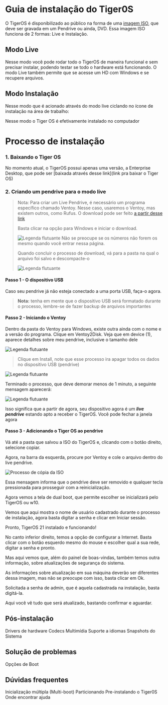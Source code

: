 # Guia de instalação do Tiger0S

O TigerOS é disponibilizado ao público na forma de uma [imagem ISO](https://pt.wikipedia.org/wiki/Imagem_ISO), que deve ser gravada em um Pendrive ou ainda, DVD. Essa imagem ISO funciona de 2 formas: Live e Instalação.

## Modo Live 

Nesse modo você pode rodar todo o TigerOS de maneira funcional e sem precisar instalar, podendo testar se todo o hardware está funcionando.
O modo Live também permite que se acesse um HD com Windows e se recupere arquivos.

## Modo Instalação

Nesse modo que é acionado através do modo live ciclando no ícone de instalação na área de trabalho:

<!-- Adicionar imagem do modo indicando como iniciar a instalação a partir do live aqui -->

Nesse modo o Tiger OS é efetivamente instalado no computador

# Processo de instalação

### 1. Baixando o Tiger OS

No momento atual, o TigerOS possui apenas uma versão, a Enterprise Desktop, que pode ser [baixada através desse link](link pra baixar o Tiger OS)

### 2. Criando um pendrive para o modo live

> Nota: Para criar um Live Pendrive, é necessário um programa específico chamado Ventoy. Nesse caso, usaremos o Ventoy, mas existem outros, como Rufus.
> O download pode ser feito [a partir desse link](https://github.com/ventoy/Ventoy/releases/latest)
> 
> Basta clicar na opção para Windows e iniciar o download.
> 
> ![Legenda flutuante](https://raw.githubusercontent.com/Tiger-OperatingSystem/wiki/main/01.png)
> Não se preocupe se os números não forem os mesmo quando você entrar nessa página.
> 
> Quando concluir o processo de download, vá para a pasta na qual o arquivo foi salvo e descompacte-o
> 
> ![Legenda flutuante](https://raw.githubusercontent.com/Tiger-OperatingSystem/wiki/main/02.png)

#### Passo 1 - O dispositivo USB
Caso seu pendrive já não esteja conectado a uma porta USB, faça-o agora.

> **Nota:** tenha em mente que o dispositivo USB será formatado durante o processo, lembre-se de fazer backup de arquivos importantes

#### Passo 2 - Iniciando o Ventoy

Dentro da pasta do Ventoy para Windows, existe outra ainda com o nome e a versão do programa.  Clique em Ventoy2Disk.
Veja que em device (1), aparece detalhes sobre meu pendrive, inclusive o tamanho dele

![Legenda flutuante](https://raw.githubusercontent.com/Tiger-OperatingSystem/wiki/main/03.PNG)

> Clique em Install, note que esse processo ira apagar todos os dados no dispositivo USB (pendrive)

![Legenda flutuante](https://raw.githubusercontent.com/Tiger-OperatingSystem/wiki/main/04.PNG)

Terminado o processo, que deve demorar menos de 1 minuto, a seguinte mensagem aparecerá:

![Legenda flutuante](https://raw.githubusercontent.com/Tiger-OperatingSystem/wiki/main/05.PNG)

Isso significa que a partir de agora, seu dispositivo agora é um _**live pendrive**_ estando apto a receber o TigerOS. Você pode fechar a janela agora

#### Passo 3 - Adicionando o Tiger OS ao pendrive

Vá até a pasta que salvou a ISO do TigerOS e, clicando com o botão direito, selecione copiar.

Agora, na barra da esquerda, procure por Ventoy e cole o arquivo dentro do live pendrive.

![Processo de cópia da ISO](https://raw.githubusercontent.com/Tiger-OperatingSystem/wiki/main/07.png)


Essa mensagem informa que o pendrive deve ser removido e qualquer tecla pressionada para prosseguir com a reinicialização.

Agora vemos a tela de dual boot, que permite escolher se inicializará pelo TigerOS ou w10.

Vemos que aqui mostra o nome de usuário cadastrado durante o processo de instalação, agora basta digitar a senha e clicar em Iniciar sessão.

Pronto, TigerOS 21 instalado e funcionando!

No canto inferior direito, temos a opção de configurar a Internet. Basta clicar com o botão esquerdo mesmo do mouse e escolher qual a sua rede, digitar a senha e pronto.

Mas aqui vemos que, além do painel de boas-vindas, também temos outra informação, sobre atualizações de segurança do sistema.

As informações sobre atualização em sua máquina deverão ser diferentes dessa imagem, mas não se preocupe com isso, basta clicar em Ok.

Solicitada a senha de admin, que é aquela cadastrada na instalação, basta digitá-la.

Aqui você vê tudo que será atualizado, bastando confirmar e aguardar.



## Pós-instalação

Drivers de hardware
Codecs Multimídia
Suporte a idiomas
Snapshots do Sistema

## Solução de problemas

Opções de Boot

## Dúvidas frequentes

Inicialização múltipla (Multi-boot)
Particionando
Pre-instalando o Tiger0S 
Onde encontrar ajuda
